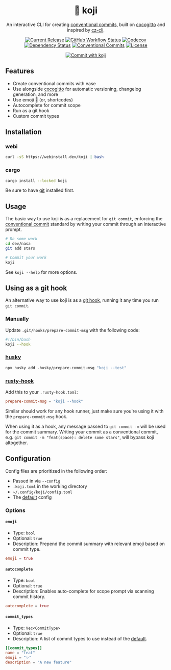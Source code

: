 <div align="center">
  <h1>🦊 koji</h1>

  An interactive CLI for creating [conventional commits](https://www.conventionalcommits.org/en/v1.0.0/),
  built on [cocogitto](https://github.com/oknozor/cocogitto) and inspired by
  [cz-cli](https://github.com/commitizen/cz-cli).
  
  [![Current Release](https://img.shields.io/github/v/release/its-danny/koji)](https://github.com/its-danny/koji/releases)
  [![GitHub Workflow Status](https://img.shields.io/github/workflow/status/its-danny/koji/CI)](https://github.com/its-danny/koji/actions)
  [![Codecov](https://img.shields.io/codecov/c/gh/its-danny/koji)](https://codecov.io/gh/its-danny/koji)
  [![Dependency Status](https://deps.rs/repo/github/its-danny/koji/status.svg)](https://deps.rs/repo/github/its-danny/koji)
  [![Conventional Commits](https://img.shields.io/badge/Conventional%20Commits-1.0.0-pink.svg)](https://conventionalcommits.org)
  [![License](https://img.shields.io/github/license/its-danny/koji)](LICENSE)

  [![Commit with koji](https://github.com/its-danny/koji/raw/main/meta/demo.gif)](https://github.com/its-danny/koji/raw/main/meta/demo.gif)
</div>

## Features

- Create conventional commits with ease
- Use alongside [cocogitto](https://github.com/oknozor/cocogitto)
for automatic versioning, changelog generation, and more
- Use emoji 👋 (or, shortcodes)
- Autocomplete for commit scope
- Run as a git hook
- Custom commit types

## Installation

### webi

```bash
curl -sS https://webinstall.dev/koji | bash
```

### cargo

```bash
cargo install --locked koji
```

Be sure to have [git](https://git-scm.com/) installed first.

## Usage

The basic way to use koji is as a replacement for `git commit`,
enforcing the [conventional commit](https://www.conventionalcommits.org/en/v1.0.0/)
standard by writing your commit through an interactive prompt.

```bash
# Do some work
cd dev/nasa
git add stars

# Commit your work
koji
```

See `koji --help` for more options.

## Using as a git hook

An alternative way to use koji is as a [git hook](https://git-scm.com/book/en/v2/Customizing-Git-Git-Hooks),
running it any time you run `git commit`.

### Manually

Update `.git/hooks/prepare-commit-msg` with the following code:

```bash
#!/bin/bash
koji --hook
```

### [husky](https://github.com/typicode/husky)

```bash
npx husky add .husky/prepare-commit-msg "koji --test"
```

### [rusty-hook](https://github.com/swellaby/rusty-hook)

Add this to your `.rusty-hook.toml`:

```toml
prepare-commit-msg = "koji --hook"
```

Similar should work for any hook runner, just make sure you're using
it with the `prepare-commit-msg` hook.

When using it as a hook, any message passed to `git commit -m` will be used
for the commit summary. Writing your commit as a conventional commit,
e.g. `git commit -m "feat(space): delete some stars"`, will bypass
koji altogether.

## Configuration

Config files are prioritized in the following order:

- Passed in via `--config`
- `.koji.toml` in the working directory
- `~/.config/koji/config.toml`
- The [default](https://github.com/its-danny/koji/blob/main/meta/config/koji-default.toml) config

### Options

#### `emoji`

- Type: `bool`
- Optional: `true`
- Description: Prepend the commit summary with relevant emoji based on commit type.
```toml
emoji = true
```

#### `autocomplete`

- Type: `bool`
- Optional: `true`
- Description: Enables auto-complete for scope prompt via scanning commit history.
```toml
autocomplete = true
```

#### `commit_types`

- Type: `Vec<CommitType>`
- Optional: `true`
- Description: A list of commit types to use instead of the [default](https://github.com/its-danny/koji/blob/main/meta/config/koji-default.toml).
```toml
[[commit_types]]
name = "feat"
emoji = "✨"
description = "A new feature"
```
